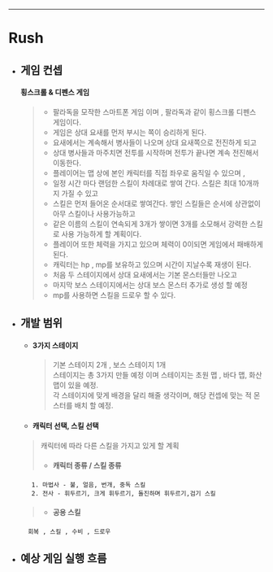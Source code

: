 ----------------------------------------------------------------------------------------
# Rush
- ## 게임 컨셉
     
     #### 횡스크롤 & 디펜스 게임
     > - 팔라독을 모작한 스마트폰 게임 이며 , 팔라독과 같이 횡스크롤 디펜스 게임이다.
     > - 게임은 상대 요새를 먼저 부시는 쪽이 승리하게 된다.
     > - 요새에서는 계속해서 병사들이 나오며 상대 요새쪽으로 전진하게 되고
     > - 상대 병사들과 마주치면 전투를 시작하며 전투가 끝나면 계속 전진해서 이동한다.
     > - 플레이어는 맵 상에 본인 캐릭터를 직접 좌우로 움직일 수 있으며 ,
     > - 일정 시간 마다 랜덤한 스킬이 차례대로 쌓여 간다. 스킬은 최대 10개까지 가질 수 있고
     > - 스킬은 먼저 들어온 순서대로 쌓여간다. 쌓인 스킬들은 순서에 상관없이 아무 스킬이나 사용가능하고
     > - 같은 이름의 스킬이 연속되게 3개가 쌓이면 3개를 소모해서 강력한 스킬로 사용 가능하게 할 계획이다.
     > - 플레이어 또한 체력을 가지고 있으며 체력이 0이되면 게임에서 패배하게 된다.
     > - 캐릭터는 hp , mp를 보유하고 있으며 시간이 지날수록 재생이 된다.
     > - 처음 두 스테이지에서 상대 요새에서는 기본 몬스터들만 나오고
     > - 마지막 보스 스테이지에서는 상대 보스 몬스터 추가로 생성 할 예정
     > - mp를 사용하면 스킬을 드로우 할 수 있다.




- ## 개발 범위
    
    + #### 3가지 스테이지
        > 기본 스테이지 2개 , 보스 스테이지 1개\
        >스테이지는 총 3가지 만들 예정 이며 스테이지는 초원 맵 , 바다 맵, 화산 맵이 있을 예정.\
        >각 스테이지에 맞게 배경을 달리 해줄 생각이며, 해당 컨셉에 맞는 적 몬스터를 배치 할 예정.


    + #### 캐릭터 선택, 스킬 선택

    >캐릭터에 따라 다른 스킬을 가지고 있게 할 계획
     > - #### 캐릭터 종류 / 스킬 종류
         1. 마법사 - 불, 얼음, 번개, 중독 스킬 
         2. 전사 - 휘두르기, 크게 휘두르기, 돌진하며 휘두르기,검기 스킬        
         
     > - #### 공용 스킬
        회복 , 스킬 , 수비 , 드로우

    





 - ## 예상 게임 실행 흐름



